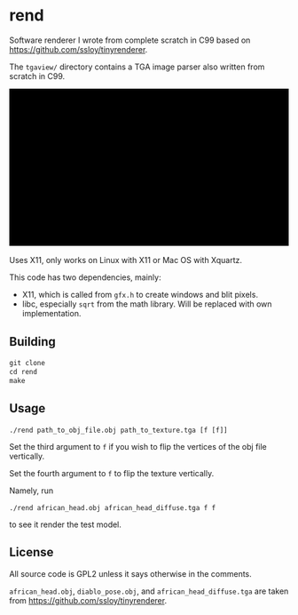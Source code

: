 # rend
Software renderer I wrote from complete scratch in C99 based on https://github.com/ssloy/tinyrenderer.

The `tgaview/` directory contains a TGA image parser also written from scratch in C99.

![rendering the 3D model with rend](./rend_preview.gif)

Uses X11, only works on Linux with X11 or Mac OS with Xquartz.

This code has two dependencies, mainly:
- X11, which is called from `gfx.h` to create windows and blit pixels.
- libc, especially `sqrt` from the math library. Will be replaced with own implementation.

## Building
```
git clone
cd rend
make
```

## Usage
`./rend path_to_obj_file.obj path_to_texture.tga [f [f]]`

Set the third argument to `f` if you wish to flip the vertices of the obj file vertically.

Set the fourth argument to `f` to flip the texture vertically.

Namely, run
```
./rend african_head.obj african_head_diffuse.tga f f
```
to see it render the test model.

## License
All source code is GPL2 unless it says otherwise in the comments.

`african_head.obj`, `diablo_pose.obj`, and `african_head_diffuse.tga` are taken from https://github.com/ssloy/tinyrenderer.

